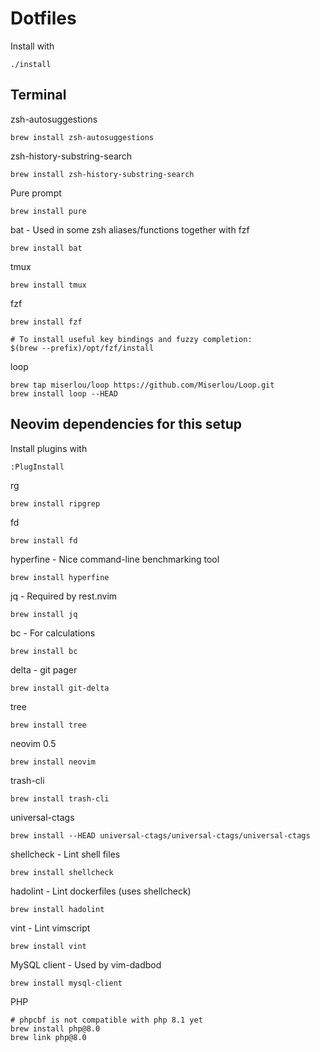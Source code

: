 # Dotfiles

Install with

	./install

## Terminal

zsh-autosuggestions

	brew install zsh-autosuggestions

zsh-history-substring-search

	brew install zsh-history-substring-search

Pure prompt

	brew install pure

bat - Used in some zsh aliases/functions together with fzf

	brew install bat

tmux

	brew install tmux

fzf

	brew install fzf

	# To install useful key bindings and fuzzy completion:
	$(brew --prefix)/opt/fzf/install

loop

	brew tap miserlou/loop https://github.com/Miserlou/Loop.git
	brew install loop --HEAD

## Neovim dependencies for this setup

Install plugins with

	:PlugInstall

rg

	brew install ripgrep

fd

	brew install fd

hyperfine - Nice command-line benchmarking tool

	brew install hyperfine

jq - Required by rest.nvim

	brew install jq

bc - For calculations

	brew install bc

delta - git pager

	brew install git-delta

tree

	brew install tree

neovim 0.5

	brew install neovim

trash-cli

	brew install trash-cli

universal-ctags

	brew install --HEAD universal-ctags/universal-ctags/universal-ctags

shellcheck - Lint shell files

	brew install shellcheck

hadolint - Lint dockerfiles (uses shellcheck)

	brew install hadolint

vint - Lint vimscript

	brew install vint

MySQL client - Used by vim-dadbod

	brew install mysql-client

PHP

	# phpcbf is not compatible with php 8.1 yet
	brew install php@8.0
	brew link php@8.0

